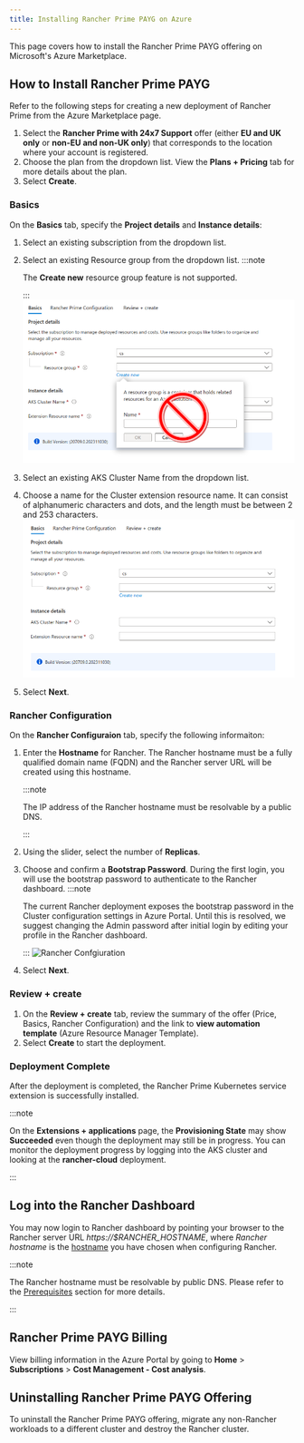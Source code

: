 ```yaml
---
title: Installing Rancher Prime PAYG on Azure
---
```


This page covers how to install the Rancher Prime PAYG offering on Microsoft's Azure Marketplace.

## How to Install Rancher Prime PAYG

Refer to the following steps for creating a new deployment of Rancher Prime from the Azure Marketplace page.

1. Select the **Rancher Prime with 24x7 Support** offer (either **EU and UK only** or **non-EU and non-UK only**) that corresponds to the location where your account is registered.
1. Choose the plan from the dropdown list. View the **Plans + Pricing** tab for more details about the plan.
1. Select **Create**.

### Basics

On the **Basics** tab, specify the **Project details** and **Instance details**:

1. Select an existing subscription from the dropdown list.
1. Select an existing Resource group from the dropdown list.
   :::note

   The **Create new** resource group feature is not supported.

   :::
   ![Create new resource group not supported](/img/install-rancher-prime-basics-create-new.png)
1. Select an existing AKS Cluster Name from the dropdown list.
1. Choose a name for the Cluster extension resource name. It can consist of alphanumeric characters and dots, and the length must be between 2 and 253 characters.
![Basics tab](/img/install-rancher-prime-basics.png)
1. Select **Next**.

### Rancher Configuration

On the **Rancher Configuraion** tab, specify the following informaiton:

1. Enter the **Hostname** for Rancher. The Rancher hostname must be a fully qualified domain name (FQDN) and the Rancher server URL will be created using this hostname.

   :::note

   The IP address of the Rancher hostname must be resolvable by a public DNS.

   :::

1. Using the slider, select the number of **Replicas**.
1. Choose and confirm a **Bootstrap Password**. During the first login, you will use the bootstrap password to authenticate to the Rancher dashboard.
   :::note

   The current Rancher deployment exposes the bootstrap password in the Cluster configuration settings in Azure Portal. Until this is resolved, we suggest changing the Admin password after initial login by editing your profile in the Rancher dashboard.

   :::
   ![Rancher Confgiuration](/img/install-rancher-prime-configuration.png)
1. Select **Next**.

### Review + create

1. On the **Review + create** tab, review the summary of the offer (Price, Basics, Rancher Configuration) and the link to **view automation template** (Azure Resource Manager Template).
1. Select **Create** to start the deployment.

### Deployment Complete

After the deployment is completed, the Rancher Prime Kubernetes service extension is successfully installed.

:::note

On the **Extensions + applications** page, the **Provisioning State** may show **Succeeded** even though the deployment may still be in progress. You can monitor the deployment progress by logging into the AKS cluster and looking at the **rancher-cloud** deployment.

:::

## Log into the Rancher Dashboard

You may now login to Rancher dashboard by pointing your browser to the Rancher server URL *https://$RANCHER_HOSTNAME*, where *Rancher hostname* is the [hostname](#rancher-configuration) you have chosen when configuring Rancher.

:::note

The Rancher hostname must be resolvable by public DNS. Please refer to the [Prerequisites](./rancher-prime-azure.md#prerequisites) section for more details.

:::

## Rancher Prime PAYG Billing

View billing information in the Azure Portal by going to **Home** > **Subscriptions** > **Cost Management - Cost analysis**.

## Uninstalling Rancher Prime PAYG Offering

To uninstall the Rancher Prime PAYG offering, migrate any non-Rancher workloads to a different cluster and destroy the Rancher cluster.
